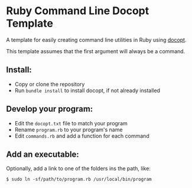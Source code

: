 Ruby Command Line Docopt Template
=================================

A template for easily creating command line utilities in Ruby using
[docopt](http://docopt.org/).

This template assumes that the first argument will always be a 
command.


Install:
--------

- Copy or clone the repository
- Run `bundle install` to install docopt, if not already installed


Develop your program:
---------------------

- Edit the `docopt.txt` file to match your program
- Rename `program.rb` to your program's name
- Edit `commands.rb` and add a function for each command


Add an executable:
------------------

Optionally, add a link to one of the folders ins the path, like:

	$ sudo ln -sf/path/to/program.rb /usr/local/bin/program

